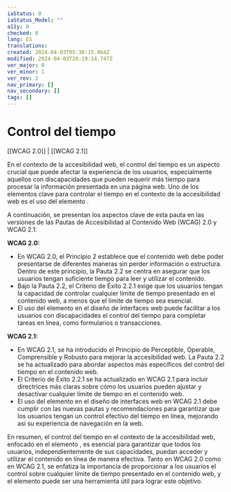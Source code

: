```yaml
---
iaStatus: 0
iaStatus_Model: ""
a11y: 0
checked: 0
lang: ES
translations: 
created: 2024-04-03T05:38:15.064Z
modified: 2024-04-03T20:19:14.747Z
ver_major: 0
ver_minor: 1
ver_rev: 2
nav_primary: []
nav_secondary: []
tags: []
---
```

# Control del tiempo

[[WCAG 2.0]] | [[WCAG 2.1]]

En el contexto de la accesibilidad web, el control del tiempo es un aspecto crucial que puede afectar la experiencia de los usuarios, especialmente aquellos con discapacidades que pueden requerir más tiempo para procesar la información presentada en una página web. Uno de los elementos clave para controlar el tiempo en el contexto de la accesibilidad web es el uso del elemento <TOKEN>.

A continuación, se presentan los aspectos clave de esta pauta en las versiones de las Pautas de Accesibilidad al Contenido Web (WCAG) 2.0 y WCAG 2.1:

**WCAG 2.0:**
- En WCAG 2.0, el Principio 2 establece que el contenido web debe poder presentarse de diferentes maneras sin perder información o estructura. Dentro de este principio, la Pauta 2.2 se centra en asegurar que los usuarios tengan suficiente tiempo para leer y utilizar el contenido.
- Bajo la Pauta 2.2, el Criterio de Éxito 2.2.1 exige que los usuarios tengan la capacidad de controlar cualquier límite de tiempo presentado en el contenido web, a menos que el límite de tiempo sea esencial.
- El uso del elemento <TOKEN> en el diseño de interfaces web puede facilitar a los usuarios con discapacidades el control del tiempo para completar tareas en línea, como formularios o transacciones.

**WCAG 2.1:**
- En WCAG 2.1, se ha introducido el Principio de Perceptible, Operable, Comprensible y Robusto para mejorar la accesibilidad web. La Pauta 2.2 se ha actualizado para abordar aspectos más específicos del control del tiempo en el contenido web.
- El Criterio de Éxito 2.2.1 se ha actualizado en WCAG 2.1 para incluir directrices más claras sobre cómo los usuarios pueden ajustar y desactivar cualquier límite de tiempo en el contenido web.
- El uso del elemento <TOKEN> en el diseño de interfaces web en WCAG 2.1 debe cumplir con las nuevas pautas y recomendaciones para garantizar que los usuarios tengan un control efectivo del tiempo en línea, mejorando así su experiencia de navegación en la web.

En resumen, el control del tiempo en el contexto de la accesibilidad web, enfocado en el elemento <TOKEN>, es esencial para garantizar que todos los usuarios, independientemente de sus capacidades, puedan acceder y utilizar el contenido en línea de manera efectiva. Tanto en WCAG 2.0 como en WCAG 2.1, se enfatiza la importancia de proporcionar a los usuarios el control sobre cualquier límite de tiempo presentado en el contenido web, y el elemento <TOKEN> puede ser una herramienta útil para lograr este objetivo.
